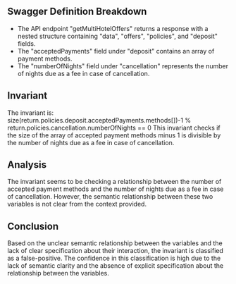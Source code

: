 ## Swagger Definition Breakdown
- The API endpoint "getMultiHotelOffers" returns a response with a nested structure containing "data", "offers", "policies", and "deposit" fields.
- The "acceptedPayments" field under "deposit" contains an array of payment methods.
- The "numberOfNights" field under "cancellation" represents the number of nights due as a fee in case of cancellation.

## Invariant
The invariant is: size(return.policies.deposit.acceptedPayments.methods[])-1 % return.policies.cancellation.numberOfNights == 0
This invariant checks if the size of the array of accepted payment methods minus 1 is divisible by the number of nights due as a fee in case of cancellation.

## Analysis
The invariant seems to be checking a relationship between the number of accepted payment methods and the number of nights due as a fee in case of cancellation. However, the semantic relationship between these two variables is not clear from the context provided.

## Conclusion
Based on the unclear semantic relationship between the variables and the lack of clear specification about their interaction, the invariant is classified as a false-positive. The confidence in this classification is high due to the lack of semantic clarity and the absence of explicit specification about the relationship between the variables.
